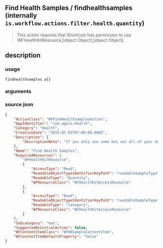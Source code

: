 
## Find Health Samples / findhealthsamples (internally `is.workflow.actions.filter.health.quantity`)


> This action requires that Shortcuts has permission to use WFHealthKitResource,[object Object],[object Object].


## description

### usage
`findhealthsamples a{}`

### arguments


### source json

```json
{
	"ActionClass": "WFFindHealthSamplesAction",
	"AppIdentifier": "com.apple.Health",
	"Category": "Health",
	"CreationDate": "2015-07-03T07:00:00.000Z",
	"Description": {
		"DescriptionNote": "If you only see some but not all of your data in the results, make sure that “Allow Shortcuts to read data” is set to on in the Health app."
	},
	"Name": "Find Health Samples",
	"RequiredResources": [
		"WFHealthKitResource",
		{
			"AccessType": "Read",
			"ReadableObjectTypeIdentifierKeyPath": "readableSampleType",
			"ReadableType": "Quantity",
			"WFResourceClass": "WFHealthKitAccessResource"
		},
		{
			"AccessType": "Read",
			"ReadableObjectTypeIdentifierKeyPath": "readableSampleType",
			"ReadableType": "Category",
			"WFResourceClass": "WFHealthKitAccessResource"
		}
	],
	"Subcategory": "Get",
	"SuggestedAsInitialAction": false,
	"WFContentItemClass": "WFHKSampleContentItem",
	"WFContentItemDefaultProperty": "Value"
}
```

